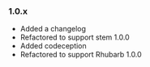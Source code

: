 ### 1.0.x

* Added a changelog
* Refactored to support stem 1.0.0
* Added codeception
* Refactored to support Rhubarb 1.0.0